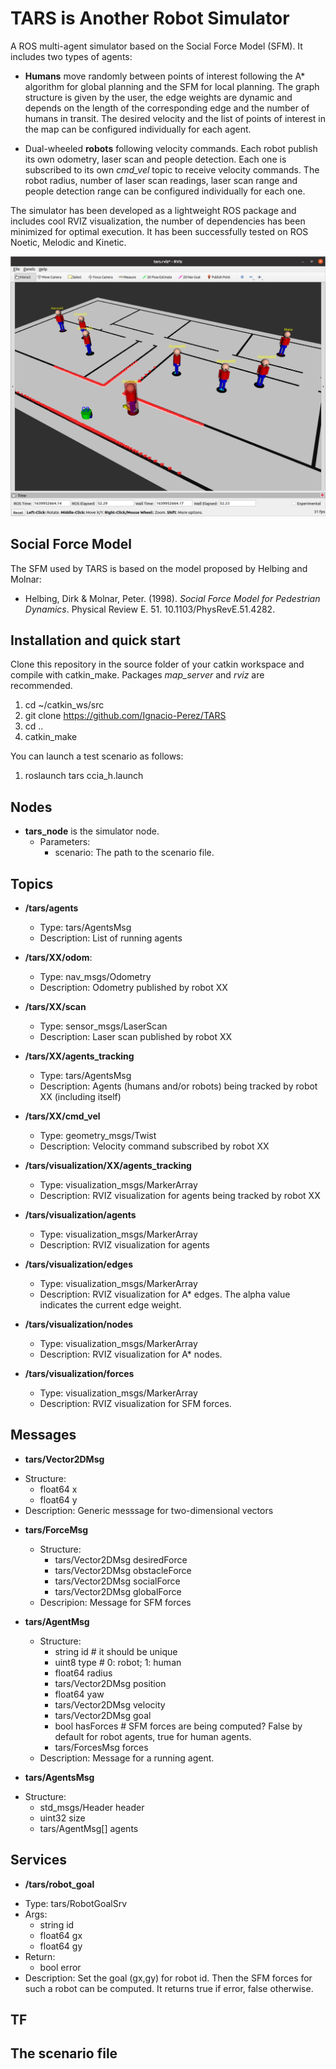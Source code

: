# TARS is Another Robot Simulator
A ROS multi-agent simulator based on the Social Force Model (SFM). It includes two types of agents:

* **Humans** move randomly between points of interest following the A* algorithm for global planning and the SFM for local planning. The graph structure is given by the user, the edge weights are dynamic and depends on the length of the corresponding edge and the number of humans in transit. The desired velocity and the list of points of interest in the map can be configured individually for each agent.

* Dual-wheeled **robots** following velocity commands. Each robot publish its own odometry, laser scan and people detection. Each one is subscribed to its own *cmd_vel* topic to receive velocity commands. The robot radius, number of laser scan readings, laser scan range and people detection range can be configured individually for each one.

The simulator has been developed as a lightweight ROS package and includes cool RVIZ visualization, the number of dependencies has been minimized for optimal execution. It has been successfully tested on ROS Noetic, Melodic and Kinetic. 

![TARS simulator](pictures/tars.png)

## Social Force Model

The SFM used by TARS is based on the model proposed by Helbing and Molnar:

-  Helbing, Dirk & Molnar, Peter. (1998). *Social Force Model for Pedestrian Dynamics*. Physical Review E. 51. 10.1103/PhysRevE.51.4282. 

## Installation and quick start

Clone this repository in the source folder of your catkin workspace and compile with catkin_make. Packages *map_server* and *rviz* are recommended.

1. cd \~/catkin_ws/src
2. git clone https://github.com/Ignacio-Perez/TARS 
3. cd ..
4. catkin_make

You can launch a test scenario as follows:

1. roslaunch tars ccia_h.launch

## Nodes

* **tars_node** is the simulator node.
  - Parameters:
    - scenario: The path to the scenario file.

## Topics

* **/tars/agents**
  - Type: tars/AgentsMsg
  - Description: List of running agents 

* **/tars/XX/odom**:
  - Type: nav_msgs/Odometry
  - Description: Odometry published by robot XX

* **/tars/XX/scan**
  - Type: sensor_msgs/LaserScan
  - Description: Laser scan published by robot XX

* **/tars/XX/agents_tracking**
  - Type: tars/AgentsMsg
  - Description: Agents (humans and/or robots) being tracked by robot XX (including itself)

* **/tars/XX/cmd_vel**
  - Type: geometry_msgs/Twist
  - Description: Velocity command subscribed by robot XX

* **/tars/visualization/XX/agents_tracking**
  - Type: visualization_msgs/MarkerArray
  - Description: RVIZ visualization for agents being tracked by robot XX

* **/tars/visualization/agents**
  - Type: visualization_msgs/MarkerArray
  - Description: RVIZ visualization for agents

* **/tars/visualization/edges**
  - Type: visualization_msgs/MarkerArray
  - Description: RVIZ visualization for A* edges. The alpha value indicates the current edge weight. 

* **/tars/visualization/nodes**
  - Type: visualization_msgs/MarkerArray
  - Description: RVIZ visualization for A* nodes.

* **/tars/visualization/forces**
  - Type: visualization_msgs/MarkerArray
  - Description: RVIZ visualization for SFM forces.

## Messages
* **tars/Vector2DMsg**
 - Structure:
   - float64 x
   - float64 y
 - Description: Generic messsage for two-dimensional vectors

* **tars/ForceMsg**
  - Structure:
    - tars/Vector2DMsg desiredForce
    - tars/Vector2DMsg obstacleForce
    - tars/Vector2DMsg socialForce
    - tars/Vector2DMsg globalForce
  - Descripion: Message for SFM forces 

* **tars/AgentMsg**
  - Structure:
    - string id # it should be unique
    - uint8 type # 0: robot; 1: human
    - float64 radius
    - tars/Vector2DMsg position
    - float64 yaw
    - tars/Vector2DMsg velocity
    - tars/Vector2DMsg goal
    - bool hasForces # SFM forces are being computed? False by default for robot agents, true for human agents.
    - tars/ForcesMsg forces
  - Description: Message for a running agent. 

* **tars/AgentsMsg**
 - Structure:
   - std_msgs/Header header
   - uint32 size
   - tars/AgentMsg[] agents

## Services

* **/tars/robot_goal**
 - Type: tars/RobotGoalSrv
 - Args: 
    - string id
    - float64 gx  
    - float64 gy
 - Return:
   - bool error
 - Description: Set the goal (gx,gy) for robot id. Then the SFM forces for such a robot can be computed. It returns true if error, false otherwise.

## TF



## The scenario file




